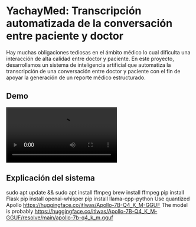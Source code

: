 # YachayMed: Transcripción automatizada de la conversación entre paciente y doctor

Hay muchas obligaciones tediosas en el ámbito médico lo cual dificulta una interacción de alta calidad entre doctor y paciente. En este proyecto, desarrollamos un sistema de inteligencia artificial que automatiza la transcripción de una conversación entre doctor y paciente con el fin de apoyar la generación de un reporte médico estructurado. 

## Demo

<video src="demo/demo.mp4" controls></video>

## Explicación del sistema

sudo apt update && sudo apt install ffmpeg 
brew install ffmpeg
pip install Flask
pip install openai-whisper
pip install llama-cpp-python
Use quantized Apollo https://huggingface.co/itlwas/Apollo-7B-Q4_K_M-GGUF
The model is probably https://huggingface.co/itlwas/Apollo-7B-Q4_K_M-GGUF/resolve/main/apollo-7b-q4_k_m.gguf